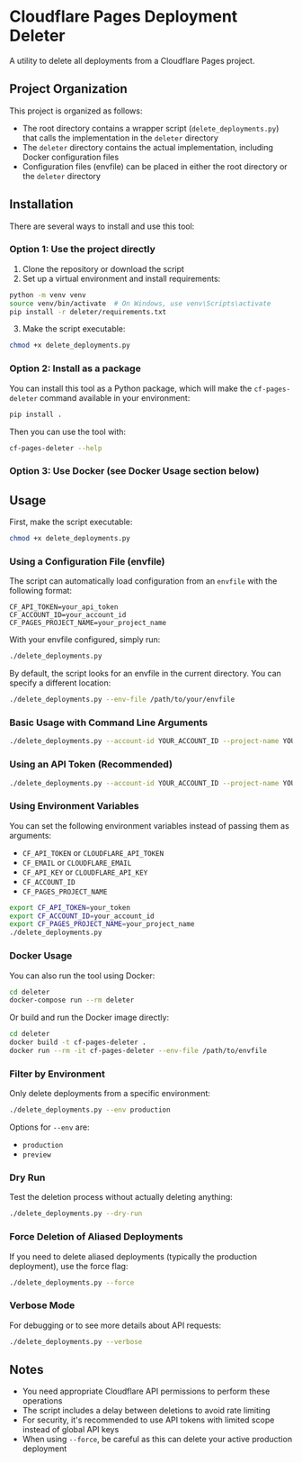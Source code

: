 # Cloudflare Pages Deployment Deleter

A utility to delete all deployments from a Cloudflare Pages project.

## Project Organization

This project is organized as follows:

- The root directory contains a wrapper script (`delete_deployments.py`) that calls the implementation in the `deleter` directory
- The `deleter` directory contains the actual implementation, including Docker configuration files
- Configuration files (envfile) can be placed in either the root directory or the `deleter` directory

## Installation

There are several ways to install and use this tool:

### Option 1: Use the project directly

1. Clone the repository or download the script
2. Set up a virtual environment and install requirements:

```bash
python -m venv venv
source venv/bin/activate  # On Windows, use venv\Scripts\activate
pip install -r deleter/requirements.txt
```

3. Make the script executable:

```bash
chmod +x delete_deployments.py
```

### Option 2: Install as a package

You can install this tool as a Python package, which will make the `cf-pages-deleter` command available in your environment:

```bash
pip install .
```

Then you can use the tool with:

```bash
cf-pages-deleter --help
```

### Option 3: Use Docker (see Docker Usage section below)

## Usage

First, make the script executable:

```bash
chmod +x delete_deployments.py
```

### Using a Configuration File (envfile)

The script can automatically load configuration from an `envfile` with the following format:

```
CF_API_TOKEN=your_api_token
CF_ACCOUNT_ID=your_account_id
CF_PAGES_PROJECT_NAME=your_project_name
```

With your envfile configured, simply run:

```bash
./delete_deployments.py
```

By default, the script looks for an envfile in the current directory. You can specify a different location:

```bash
./delete_deployments.py --env-file /path/to/your/envfile
```

### Basic Usage with Command Line Arguments

```bash
./delete_deployments.py --account-id YOUR_ACCOUNT_ID --project-name YOUR_PROJECT_NAME --email YOUR_EMAIL --api-key YOUR_API_KEY
```

### Using an API Token (Recommended)

```bash
./delete_deployments.py --account-id YOUR_ACCOUNT_ID --project-name YOUR_PROJECT_NAME --api-token YOUR_API_TOKEN
```

### Using Environment Variables

You can set the following environment variables instead of passing them as arguments:

- `CF_API_TOKEN` or `CLOUDFLARE_API_TOKEN`
- `CF_EMAIL` or `CLOUDFLARE_EMAIL`
- `CF_API_KEY` or `CLOUDFLARE_API_KEY`
- `CF_ACCOUNT_ID`
- `CF_PAGES_PROJECT_NAME`

```bash
export CF_API_TOKEN=your_token
export CF_ACCOUNT_ID=your_account_id
export CF_PAGES_PROJECT_NAME=your_project_name
./delete_deployments.py
```

### Docker Usage

You can also run the tool using Docker:

```bash
cd deleter
docker-compose run --rm deleter
```

Or build and run the Docker image directly:

```bash
cd deleter
docker build -t cf-pages-deleter .
docker run --rm -it cf-pages-deleter --env-file /path/to/envfile
```

### Filter by Environment

Only delete deployments from a specific environment:

```bash
./delete_deployments.py --env production
```

Options for `--env` are:
- `production`
- `preview`

### Dry Run

Test the deletion process without actually deleting anything:

```bash
./delete_deployments.py --dry-run
```

### Force Deletion of Aliased Deployments

If you need to delete aliased deployments (typically the production deployment), use the force flag:

```bash
./delete_deployments.py --force
```

### Verbose Mode

For debugging or to see more details about API requests:

```bash
./delete_deployments.py --verbose
```

## Notes

- You need appropriate Cloudflare API permissions to perform these operations
- The script includes a delay between deletions to avoid rate limiting
- For security, it's recommended to use API tokens with limited scope instead of global API keys
- When using `--force`, be careful as this can delete your active production deployment 